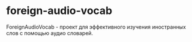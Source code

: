 # foreign-audio-vocab
ForeignAudioVocab - проект для эффективного изучения иностранных слов с помощью аудио словарей.
